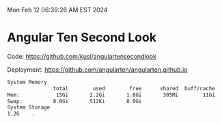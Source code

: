 Mon Feb 12 06:39:26 AM EST 2024

# Angular Ten Second Look

Code: https://github.com/kusl/angulartensecondlook

Deployment: https://github.com/angularten/angularten.github.io

```bash
System Memory
               total        used        free      shared  buff/cache   available
Mem:            15Gi       2.2Gi       1.8Gi       305Mi        11Gi        13Gi
Swap:          8.0Gi       512Ki       8.0Gi
System Storage
1.2G	.
```
